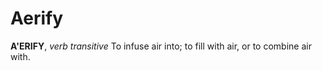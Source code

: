 # Aerify

**A'ERIFY**, _verb transitive_ To infuse air into; to fill with air, or to combine air with.